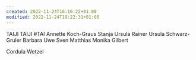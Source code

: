 ```yaml
---
created: 2022-11-24T16:16:22+01:00
modified: 2022-11-24T19:22:31+01:00
---
```


TAIJI
TAIJI #TAI
Annette Koch-Graus
Stanja
Ursula Rainer
Ursula Schwarz-Gruler
Barbara
Uwe
Sven
Matthias
Monika Gilbert

Cordula Wetzel

